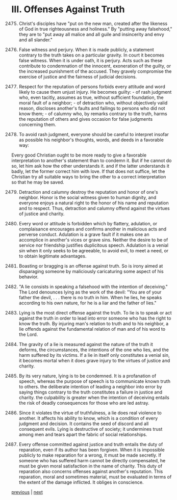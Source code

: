 # III. Offenses Against Truth

2475. Christ's disciples have "put on the new man, created after the likeness of God in true righteousness and holiness." By "putting away falsehood," they are to "put away all malice and all guile and insincerity and envy and all slander."

2476. False witness and perjury. When it is made publicly, a statement contrary to the truth takes on a particular gravity. In court it becomes false witness. When it is under oath, it is perjury. Acts such as these contribute to condemnation of the innocent, exoneration of the guilty, or the increased punishment of the accused. They gravely compromise the exercise of justice and the fairness of judicial decisions.

2477. Respect for the reputation of persons forbids every attitude and word likely to cause them unjust injury. He becomes guilty: - of rash judgment who, even tacitly, assumes as true, without sufficient foundation, the moral fault of a neighbor; - of detraction who, without objectively valid reason, discloses another's faults and failings to persons who did not know them; - of calumny who, by remarks contrary to the truth, harms the reputation of others and gives occasion for false judgments concerning them.

2478. To avoid rash judgment, everyone should be careful to interpret insofar as possible his neighbor's thoughts, words, and deeds in a favorable way:

Every good Christian ought to be more ready to give a favorable interpretation to another's statement than to condemn it. But if he cannot do so, let him ask how the other understands it. and if the latter understands it badly, let the former correct him with love. If that does not suffice, let the Christian try all suitable ways to bring the other to a correct interpretation so that he may be saved.

2479. Detraction and calumny destroy the reputation and honor of one's neighbor. Honor is the social witness given to human dignity, and everyone enjoys a natural right to the honor of his name and reputation and to respect. Thus, detraction and calumny offend against the virtues of justice and charity.

2480. Every word or attitude is forbidden which by flattery, adulation, or complaisance encourages and confirms another in malicious acts and perverse conduct. Adulation is a grave fault if it makes one an accomplice in another's vices or grave sins. Neither the desire to be of service nor friendship justifies duplicitous speech. Adulation is a venial sin when it only seeks to be agreeable, to avoid evil, to meet a need, or to obtain legitimate advantages.

2481. Boasting or bragging is an offense against truth. So is irony aimed at disparaging someone by maliciously caricaturing some aspect of his behavior.

2482. "A lie consists in speaking a falsehood with the intention of deceiving." The Lord denounces lying as the work of the devil: "You are of your father the devil, . . . there is no truth in him. When he lies, he speaks according to his own nature, for he is a liar and the father of lies."

2483. Lying is the most direct offense against the truth. To lie is to speak or act against the truth in order to lead into error someone who has the right to know the truth. By injuring man's relation to truth and to his neighbor, a lie offends against the fundamental relation of man and of his word to the Lord.

2484. The gravity of a lie is measured against the nature of the truth it deforms, the circumstances, the intentions of the one who lies, and the harm suffered by its victims. If a lie in itself only constitutes a venial sin, it becomes mortal when it does grave injury to the virtues of justice and charity.

2485. By its very nature, lying is to be condemned. It is a profanation of speech, whereas the purpose of speech is to communicate known truth to others. the deliberate intention of leading a neighbor into error by saying things contrary to the truth constitutes a failure in justice and charity. the culpability is greater when the intention of deceiving entails the risk of deadly consequences for those who are led astray.

2486. Since it violates the virtue of truthfulness, a lie does real violence to another. It affects his ability to know, which is a condition of every judgment and decision. It contains the seed of discord and all consequent evils. Lying is destructive of society; it undermines trust among men and tears apart the fabric of social relationships.

2487. Every offense committed against justice and truth entails the duty of reparation, even if its author has been forgiven. When it is impossible publicly to make reparation for a wrong, it must be made secretly. If someone who has suffered harm cannot be directly compensated, he must be given moral satisfaction in the name of charity. This duty of reparation also concerns offenses against another's reputation. This reparation, moral and sometimes material, must be evaluated in terms of the extent of the damage inflicted. It obliges in conscience.

[previous](https://github.com/Tenari/non-fiction/blob/master/catechism/__P8J.md) | [next](https://github.com/Tenari/non-fiction/blob/master/catechism/__P8L.md)